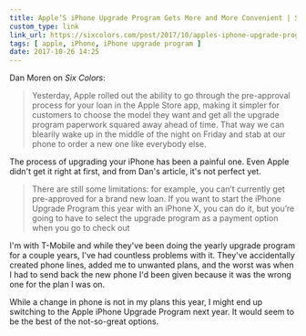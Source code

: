 ```yaml
---
title: Apple’S iPhone Upgrade Program Gets More and More Convenient | Six Colors
custom_type: link
link_url: https://sixcolors.com/post/2017/10/apples-iphone-upgrade-program-gets-more-and-more-convenient/
tags: [ apple, iPhone, iPhone upgrade program ]
date: 2017-10-26 14:25
---
```

Dan Moren on *Six Colors*:

> Yesterday, Apple rolled out the ability to go through the pre-approval process for your loan in the Apple Store app, making it simpler for customers to choose the model they want and get all the upgrade program paperwork squared away ahead of time. That way we can blearily wake up in the middle of the night on Friday and stab at our phone to order a new one like everybody else.

The process of upgrading your iPhone has been a painful one. Even Apple didn't get it right at first, and from Dan's article, it's not perfect yet.

> There are still some limitations: for example, you can’t currently get pre-approved for a brand new loan. If you want to start the iPhone Upgrade Program this year with an iPhone X, you can do it, but you’re going to have to select the upgrade program as a payment option when you go to check out

I'm with T-Mobile and while they've been doing the yearly upgrade program for a couple years, I've had countless problems with it. They've accidentally created phone lines, added me to unwanted plans, and the worst was when I had to send back the new phone I'd been given because it was the wrong one for the plan I was on.

While a change in phone is not in my plans this year, I might end up switching to the Apple iPhone Upgrade Program next year. It would seem to be the best of the not-so-great options.